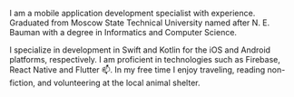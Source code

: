 I am a mobile application development specialist with experience. Graduated from Moscow State Technical University named after N. E. Bauman with a degree in Informatics and Computer Science.

I specialize in development in Swift and Kotlin for the iOS and Android platforms, respectively. I am proficient in technologies such as Firebase, React Native and Flutter 📫.
In my free time I enjoy traveling, reading non-fiction, and volunteering at the local animal shelter.
